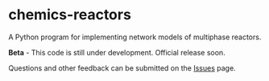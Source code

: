 # chemics-reactors

A Python program for implementing network models of multiphase reactors.

**Beta** - This code is still under development. Official release soon.

Questions and other feedback can be submitted on the [Issues](https://github.com/ccpcode/chemics-reactors/issues) page.
